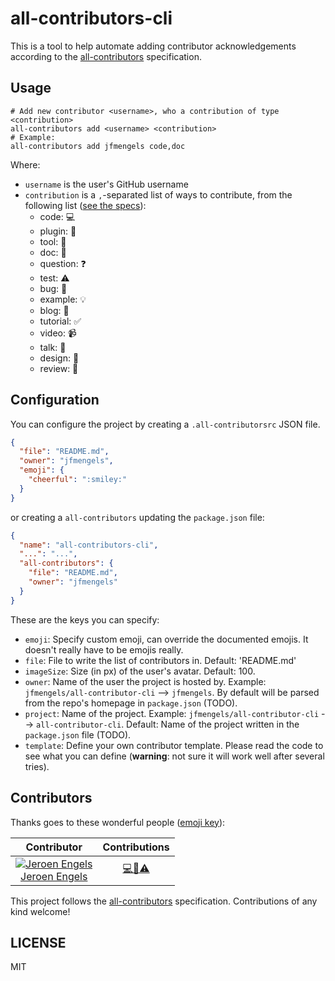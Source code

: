 # all-contributors-cli

This is a tool to help automate adding contributor acknowledgements according to the [all-contributors](https://github.com/kentcdodds/all-contributors) specification.

## Usage

```
# Add new contributor <username>, who a contribution of type <contribution>
all-contributors add <username> <contribution>
# Example:
all-contributors add jfmengels code,doc
```
Where:
- `username` is the user's GitHub username
- `contribution` is a `,`-separated list of ways to contribute, from the following list ([see the specs](https://github.com/kentcdodds/all-contributors#emoji-key)):
  - code: 💻
  - plugin: 🔌
  - tool: 🔧
  - doc: 📖
  - question: ❓
  - test: ⚠️
  - bug: 🐛
  - example: 💡
  - blog: 📝
  - tutorial: ✅
  - video: 📹
  - talk: 📢
  - design: 🎨
  - review: 👀

## Configuration

You can configure the project by creating a `.all-contributorsrc` JSON file.

```json
{
  "file": "README.md",
  "owner": "jfmengels",
  "emoji": {
    "cheerful": ":smiley:"
  }
}
```
or creating a `all-contributors` updating the `package.json` file:

```json
{
  "name": "all-contributors-cli",
  "...": "...",
  "all-contributors": {
    "file": "README.md",
    "owner": "jfmengels"
  }
}
```

These are the keys you can specify:
- `emoji`: Specify custom emoji, can override the documented emojis. It doesn't really have to be emojis really.
- `file`: File to write the list of contributors in. Default: 'README.md'
- `imageSize`: Size (in px) of the user's avatar. Default: 100.
- `owner`: Name of the user the project is hosted by. Example: `jfmengels/all-contributor-cli` --> `jfmengels`. By default will be parsed from the repo's homepage in `package.json` (TODO).
- `project`: Name of the project. Example: `jfmengels/all-contributor-cli` --> `all-contributor-cli`. Default: Name of the project written in the `package.json` file (TODO).
- `template`: Define your own contributor template. Please read the code to see what you can define (**warning**: not sure it will work well after several tries).


## Contributors

Thanks goes to these wonderful people ([emoji key](https://github.com/kentcdodds/all-contributors#emoji-key)):

Contributor | Contributions
:---: | :---:
[![Jeroen Engels](https://avatars.githubusercontent.com/u/3869412?v=3&s=100)<br />Jeroen Engels](https://github.com/jfmengels) | [💻📖⚠️](https://github.com/jfmengels/all-contributors-cli/commits?author=jfmengels)

This project follows the [all-contributors](https://github.com/kentcdodds/all-contributors) specification.
Contributions of any kind welcome!

## LICENSE

MIT
